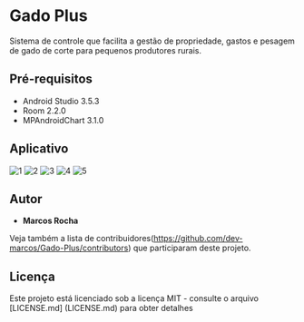 # Gado Plus

Sistema de controle  que facilita a gestão de propriedade, gastos e pesagem de gado de corte para pequenos produtores rurais.


## Pré-requisitos

- Android Studio 3.5.3
- Room 2.2.0
- MPAndroidChart 3.1.0

## Aplicativo

![1](imagens/device-2020-04-03-100805.png)
![2](imagens/device-2020-04-03-103726.png)
![3](imagens/device-2020-04-03-100917.png)
![4](imagens/device-2020-04-03-100935.png)
![5](imagens/device-2020-04-03-101437.png)
## Autor

* **Marcos Rocha** 

Veja também a lista de contribuidores(https://github.com/dev-marcos/Gado-Plus/contributors) que participaram deste projeto.

## Licença

Este projeto está licenciado sob a licença MIT - consulte o arquivo [LICENSE.md] (LICENSE.md) para obter detalhes


